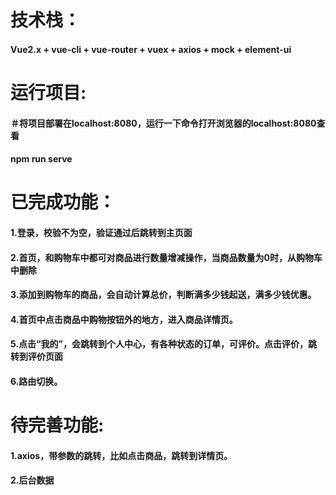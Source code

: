 # 技术栈：
#### Vue2.x + vue-cli + vue-router + vuex + axios + mock + element-ui
# 运行项目:<br>
#### ＃将项目部署在localhost:8080，运行一下命令打开浏览器的localhost:8080查看
#### npm run serve 
# 已完成功能：
#### 1.登录，校验不为空，验证通过后跳转到主页面
#### 2.首页，和购物车中都可对商品进行数量增减操作，当商品数量为0时，从购物车中删除
#### 3.添加到购物车的商品，会自动计算总价，判断满多少钱起送，满多少钱优惠。
#### 4.首页中点击商品中购物按钮外的地方，进入商品详情页。
#### 5.点击“我的”，会跳转到个人中心，有各种状态的订单，可评价。点击评价，跳转到评价页面
#### 6.路由切换。
# 待完善功能:
#### 1.axios，带参数的跳转，比如点击商品，跳转到详情页。
#### 2.后台数据<br>


